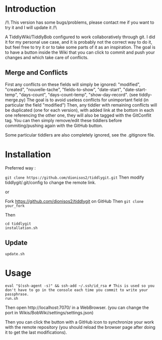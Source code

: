 # Introduction

/!\ This version has some bugs/problems, please contact me if you want to try it and I will update it /!\

A TiddlyWiki/TiddlyBob configured to work collaboratively through git.
I did it for my personal use case, and it is probably not the correct way to do it, but feel free to try it or to take some parts of it as an inspiration.
The goal is to have a button inside the Wiki that you can click to commit and push your changes and which take care of conflicts.

## Merge and Conflicts

First any conflicts on these fields will simply be ignored: "modified", "created", "nouvelle-tache", "fields-to-show", "date-start", "date-start-temp", "days-count", "days-count-temp", "show-day-record".
(see tiddly-merge.py)
The goal is to avoid useless conflicts for unimportant field (in particular the field "modified")
Then, any tiddler with remaining conflicts will be duplicated (one for each version), with added link at the bottom in each one referencing the other one, they will also be tagged with the GitConflit tag.
You can then simply remove/edit these tiddlers before commiting/pushing again with the GitHub button.

Some particular tiddlers are also completely ignored, see the .gitignore file.


# Installation

Preferred way :

`git clone https://github.com/dionisos2/tiddlygit.git`
Then modify tiddlygit/.git/config to change the remote link.

or

Fork https://github.com/dionisos2/tiddlygit on GitHub
Then `git clone your_fork`

Then

```
cd tiddlygit
installation.sh
```

## Update

```
update.sh
```

# Usage

```
eval "$(ssh-agent -s)" && ssh-add ~/.ssh/id_rsa # This is used so you don't have to go in the console each time you commit to write your passphrase.
run.sh
```

Then open http://localhost:7070/ in a WebBrowser.
(you can change the port in Wikis/BobWiki/settings/settings.json)

Then you can click the button with a GitHub icon to synchronize your work with the remote repository (you should reload the browser page after doing it to get the last modifications).
